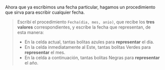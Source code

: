 Ahora que ya escribimos una fecha particular, hagamos un procedimiento que sirva para escribir cualquier fecha.

> Escribí el procedimiento `Fecha(dia, mes, anio)`, que recibe los **tres valores** correspondientes, y escribe la fecha que representan, de esta manera:
>
> * En la celda actual, tantas bolitas azules para **representar** el día.
> * En la celda inmediatamente al Este, tantas bolitas Verdes para **representar** el mes.
> * En la celda a continuación, tantas bolitas Negras para **representar** el año.